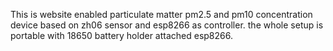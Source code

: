 This is website enabled particulate matter pm2.5 and pm10 concentration device based on zh06 sensor and esp8266 as controller.
the whole setup is portable with 18650 battery holder attached esp8266.

